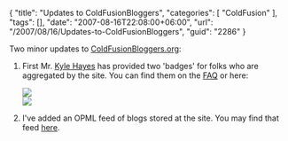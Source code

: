 {
	"title": "Updates to ColdFusionBloggers",
	"categories": [
		"ColdFusion"
	],
	"tags": [],
	"date": "2007-08-16T22:08:00+06:00",
	"url": "/2007/08/16/Updates-to-ColdFusionBloggers",
	"guid": "2286"
}

Two minor updates to <a href="http://www.coldfusionbloggers.org">ColdFusionBloggers.org</a>:

<ol>
<li>First Mr. <a href="http://www.kylehayes.info/blog/">Kyle Hayes</a> has provided two 'badges' for folks who are aggregated by the site. You can find them on the <a href="http://www.coldfusionbloggers.org/faq.cfm">FAQ</a> or here:

<img src="http://www.coldfusionbloggers.org/images/CFB178x41.jpg"><br/>
<img src="http://www.coldfusionbloggers.org/images/CFB88x31.jpg">

<li>I've added an OPML feed of blogs stored at the site. You may find that feed <a href="http://www.coldfusionbloggers.org/opml.cfm">here</a>.